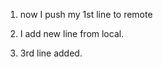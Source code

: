 1. now I push my 1st line to remote 
<!-- <<<<<<< HEAD -->
2. I add new line from local.

<!-- ======= -->

<!-- use 2nd line from local -->
<!-- 2. I add new line on remote.
<!-- >>>>>>> c640b1ab24d43cf7528c2886c6aa094ffe258adf --> 

3. 3rd line added. 